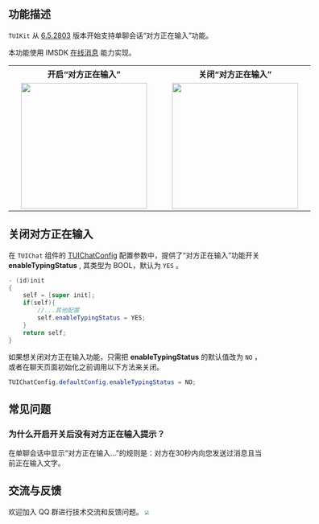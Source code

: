 
## 功能描述
`TUIKit` 从 [6.5.2803](https://cloud.tencent.com/document/product/269/1606#6.5.2803-.402022.07.15---.E5.A2.9E.E5.BC.BA.E7.89.88) 版本开始支持单聊会话“对方正在输入”功能。

本功能使用 IMSDK [在线消息](https://cloud.tencent.com/document/product/269/75340) 能力实现。

<table style="text-align:center;vertical-align:middle;width:600px">
  <tr>
    <th style="text-align:center;" width="300px">开启“对方正在输入”<br></th>
    <th style="text-align:center;" width="300px">关闭“对方正在输入”<br></th>
  </tr>
  <tr>
    <td style="text-align:center;"><img style="width:250px" src="https://qcloudimg.tencent-cloud.cn/raw/b4a94e3da254d36010baeba264375f42/%E5%AF%B9%E6%96%B9%E6%AD%A3%E5%9C%A8%E8%BE%93%E5%85%A5%E4%B8%AD2.png"  />    </td>
    <td style="text-align:center;"><img style="width:250px" src="https://qcloudimg.tencent-cloud.cn/raw/8258bdd8e6a9edcbe64fe08e292f8f05/%E5%85%B3%E9%97%AD%E6%AD%A3%E5%9C%A8%E8%BE%93%E5%85%A5%E4%B8%AD2.png" />     </td>
	 </tr>
</table>


## 关闭对方正在输入

在 `TUIChat` 组件的 [TUIChatConfig](https://github.com/TencentCloud/TIMSDK/blob/master/iOS/TUIKit/TUIChat/CommonModel/TUIChatConfig.h) 配置参数中，提供了“对方正在输入”功能开关 **enableTypingStatus** , 其类型为 BOOL，默认为 `YES` 。

```Java
- (id)init
{
    self = [super init];
    if(self){
        //...其他配置
        self.enableTypingStatus = YES;
    }
    return self;
}
```
如果想关闭对方正在输入功能，只需把 **enableTypingStatus** 的默认值改为 `NO` ，或者在聊天页面初始化之前调用以下方法来关闭。
```java
TUIChatConfig.defaultConfig.enableTypingStatus = NO;
```


## 常见问题

### 为什么开启开关后没有对方正在输入提示？

在单聊会话中显示“对方正在输入...”的规则是：对方在30秒内向您发送过消息且当前正在输入文字。

## 交流与反馈
欢迎加入 QQ 群进行技术交流和反馈问题。
<img src="https://im.sdk.qcloud.com/tools/resource/officialwebsite/pictures/doc_tuikit_qq_group.jpg" style="zoom:50%;"/>